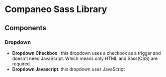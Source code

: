 # Companeo Sass Library

## Components

### Dropdown

- __Dropdown Checkbox__ : this dropdown uses a checkbox as a trigger and doesn't need JavaScript. Which means only HTML and Sass(CSS) are required.
- __Dropdown Javascript__: this dropdown uses JavaScript
